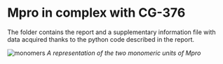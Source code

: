 # Mpro in complex with CG-376

The folder contains the report and a supplementary information file with data acquired thanks to the python code described in the report.

![monomers](https://github.com/Peppone98/Mpro_H164N/assets/117660597/2292bf37-c96d-4d7f-83f5-d814fb95de53)
*A representation of the two monomeric units of Mpro*
